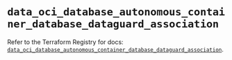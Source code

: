 # `data_oci_database_autonomous_container_database_dataguard_association`

Refer to the Terraform Registry for docs: [`data_oci_database_autonomous_container_database_dataguard_association`](https://registry.terraform.io/providers/oracle/oci/6.18.0/docs/data-sources/database_autonomous_container_database_dataguard_association).
